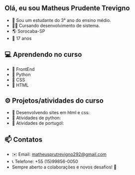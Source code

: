 ## Olá, eu sou Matheus Prudente Trevigno
- 🏫 Sou um estudante do 3° ano do ensino médio. 
- 👨‍🎓 Cursando desenvolvimento de sistema. 
- 🌎 Sorocaba-SP
- 👤 17 anos
## 💻 Aprendendo no curso
- 📁 FrontEnd
- 📁 Python
- 📁 CSS
- 📁 HTML

## ⚙️ Projetos/atividades do curso
- 📁 Desenvolvendo sites em html e css: 
- 📁 Atividades de python:
- 📁 Atividades de portugol:

## 📫 Contatos
- ✉️ Email: matheusprutrevigno292@gmail.com
- 📞 Telefone: +55 (15)99856-0050 
- Sempre aberto a colaborações e novos desafios! 🚀
